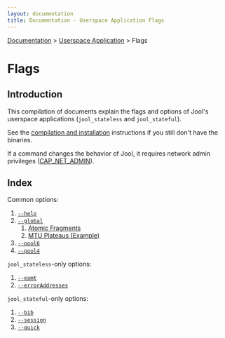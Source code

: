 ```yaml
---
layout: documentation
title: Documentation - Userspace Application Flags
---
```


[Documentation](doc-index.html) > [Userspace Application](doc-index.html#userspace-application) > Flags

# Flags

## Introduction

This compilation of documents explain the flags and options of Jool's userspace applications (`jool_stateless` and `jool_stateful`).

See the [compilation and installation](usr-install.html) instructions if you still don't have the binaries.

If a command changes the behavior of Jool, it requires network admin privileges (<a href="http://linux.die.net/man/7/capabilities" target="_blank">CAP_NET_ADMIN</a>).

## Index

Common options:

1. [`--help`](usr-flags-help.html)
2. [`--global`](usr-flags-global.html)
	1. [Atomic Fragments](usr-flags-atomic.html)
	2. [MTU Plateaus (Example)](usr-flags-plateaus.html)
3. [`--pool6`](usr-flags-pool6.html)
4. [`--pool4`](usr-flags-pool4.html)

`jool_stateless`-only options:

1. [`--eamt`](usr-flags-eamt.html)
2. [`--errorAddresses`](usr-flags-error-addresses.html)

`jool_stateful`-only options:

1. [`--bib`](usr-flags-bib.html)
2. [`--session`](usr-flags-session.html)
3. [`--quick`](usr-flags-quick.html)

